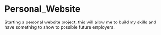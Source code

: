 # Personal_Website
Starting a personal website project, this will allow me to build my skills and have something to show to possible future employers. 
